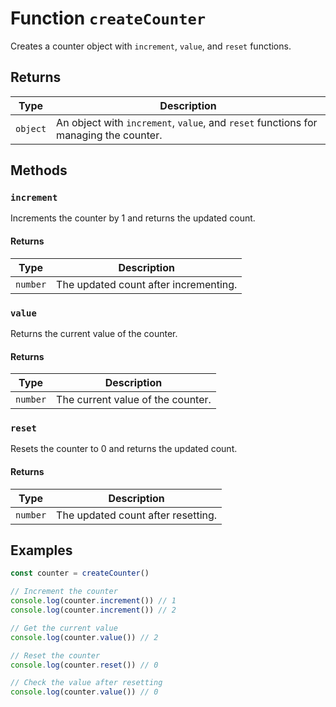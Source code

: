 # Function `createCounter`

Creates a counter object with `increment`, `value`, and `reset` functions.

## Returns

| Type     | Description                                                                          |
| -------- | ------------------------------------------------------------------------------------ |
| `object` | An object with `increment`, `value`, and `reset` functions for managing the counter. |

## Methods

### `increment`

Increments the counter by 1 and returns the updated count.

#### Returns

| Type     | Description                           |
| -------- | ------------------------------------- |
| `number` | The updated count after incrementing. |

### `value`

Returns the current value of the counter.

#### Returns

| Type     | Description                       |
| -------- | --------------------------------- |
| `number` | The current value of the counter. |

### `reset`

Resets the counter to 0 and returns the updated count.

#### Returns

| Type     | Description                        |
| -------- | ---------------------------------- |
| `number` | The updated count after resetting. |

## Examples

```typescript
const counter = createCounter()

// Increment the counter
console.log(counter.increment()) // 1
console.log(counter.increment()) // 2

// Get the current value
console.log(counter.value()) // 2

// Reset the counter
console.log(counter.reset()) // 0

// Check the value after resetting
console.log(counter.value()) // 0
```
